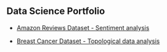 ## Data Science Portfolio

* [Amazon Reviews Dataset - Sentiment analysis](https://github.com/romiebanerjee/Portfolio-/blob/master/plots.ipynb)

* [Breast Cancer Dataset - Topological data analysis](https://github.com/romiebanerjee/Portfolio-/blob/master/Breast_Cancer_Dataset.ipynb)

